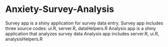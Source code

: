 # Anxiety-Survey-Analysis
Survey app is a shiny application for survey data entry. 
Survey app includes three source codes: ui.R, server.R, dataHelpers.R
Analysis app is a shiny application that analyzes survey data
Analysis app includes server.R, ui.R, analysisHelpers.R
